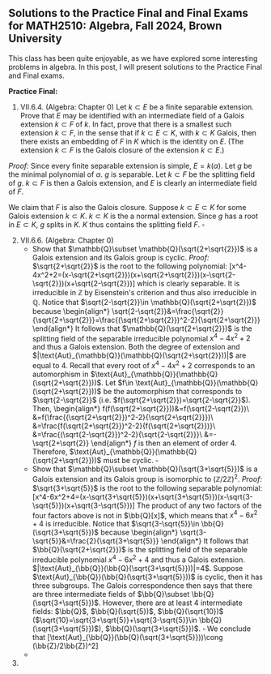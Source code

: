 ## Solutions to the Practice Final and Final Exams for MATH2510: Algebra, Fall 2024, Brown University

This class has been quite enjoyable, as we have explored some interesting problems in algebra. In this post, I will present solutions to the Practice Final and Final exams.

<strong>Practice Final: </strong>

1. VII.6.4. (Algebra: Chapter 0) Let $k\subset E$ be a finite separable extension. Prove that $E$ may be identified with an intermediate field of a Galois extension $k\subset F$ of $k$. In fact, prove that there is a smallest such extension $k\subset F$, in the sense that if $k\subset E\subset K$, with $k\subset K$ Galois, then there exists an embedding of $F$ in $K$ which is the identity on $E$. (The extension $k\subset F$ is the Galois closure of the extension $k\subset E$.)

<em>Proof: </em> Since every finite separable extension is simple, $E=k(\alpha)$. Let $g$ be the minimal polynomial of $\alpha$. $g$ is separable. Let $k\subset F$ be the splitting field of $g$. $k\subset F$ is then a Galois extension, and $E$ is clearly an intermediate field of $F$.

We claim that $F$ is also the Galois closure. Suppose $k\subset E\subset K$ for some Galois extension $k\subset K$. $k\subset K$ is the a normal extension. Since $g$ has a root in $E\subset K$, $g$ splits in $K$. $K$ thus contains the splitting field $F$. $\square$

2. VII.6.6. (Algebra: Chapter 0)
   - Show that $\mathbb{Q}\subset \mathbb{Q}(\sqrt{2+\sqrt{2}})$ is a Galois extension and its Galois group is cyclic.
    <em>Proof: </em> $\sqrt{2+\sqrt{2}}$ is the root to the following polynomial:
            \[x^4-4x^2+2=(x-\sqrt{2+\sqrt{2}})(x+\sqrt{2+\sqrt{2}})(x-\sqrt{2-\sqrt{2}})(x+\sqrt{2-\sqrt{2}})\]
            which is clearly separable. It is irreducible in $\mathbb{Z}$ by Eisenstein's criterion and thus also irreducible in $\mathbb{Q}$. Notice that $\sqrt{2-\sqrt{2}}\in \mathbb{Q}(\sqrt{2+\sqrt{2}})$ because
            \begin{align*}
                \sqrt{2-\sqrt{2}}&=\frac{\sqrt{2}}{\sqrt{2+\sqrt{2}}}=\frac{(\sqrt{2+\sqrt{2}})^2-2}{\sqrt{2+\sqrt{2}}}
            \end{align*}
            It follows that $\mathbb{Q}(\sqrt{2+\sqrt{2}})$ is the splitting field of the separable irreducible polynomial $x^4-4x^2+2$ and thus a Galois extension. Both the degree of extension and $|\text{Aut}_{\mathbb{Q}}(\mathbb{Q}(\sqrt{2+\sqrt{2}}))|$ are equal to $4$. Recall that every root of $x^4-4x^2+2$ corresponds to an automorphism in $\text{Aut}_{\mathbb{Q}}(\mathbb{Q}(\sqrt{2+\sqrt{2}}))$. Let $f\in \text{Aut}_{\mathbb{Q}}(\mathbb{Q}(\sqrt{2+\sqrt{2}}))$ be the automorphism that corresponds to $\sqrt{2-\sqrt{2}}$ (i.e. $f(\sqrt{2+\sqrt{2}})=\sqrt{2-\sqrt{2}}$). Then,
            \begin{align*}
                f(f(\sqrt{2+\sqrt{2}}))&=f(\sqrt{2-\sqrt{2}})\\
                &=f(\frac{(\sqrt{2+\sqrt{2}})^2-2}{\sqrt{2+\sqrt{2}}})\\
                &=\frac{f(\sqrt{2+\sqrt{2}})^2-2}{f(\sqrt{2+\sqrt{2}})}\\
                &=\frac{(\sqrt{2-\sqrt{2}})^2-2}{\sqrt{2-\sqrt{2}}}\\
                &=-\sqrt{2+\sqrt{2}}
            \end{align*}
            $f$ is then an element of order 4. Therefore, $\text{Aut}_{\mathbb{Q}}(\mathbb{Q}(\sqrt{2+\sqrt{2}}))$ must be cyclic. $\square$
   - Show that $\mathbb{Q}\subset \mathbb{Q}(\sqrt{3+\sqrt{5}})$ is a Galois extension and its Galois group is isomorphic to $(\mathbb{Z}/2\mathbb{Z})^2$.
     <em>Proof: </em>  $\sqrt{3+\sqrt{5}}$ is the root to the following separable polynomial:
            \[x^4-6x^2+4=(x-\sqrt{3+\sqrt{5}})(x+\sqrt{3+\sqrt{5}})(x-\sqrt{3-\sqrt{5}})(x+\sqrt{3-\sqrt{5}})\]
            The product of any two factors of the four factors above is not in $\bb{Q}[x]$, which means that $x^4-6x^2+4$ is irreducible. Notice that $\sqrt{3-\sqrt{5}}\in \bb{Q}(\sqrt{3+\sqrt{5}})$ because
            \begin{align*}
                \sqrt{3-\sqrt{5}}&=\frac{2}{\sqrt{3+\sqrt{5}}}
            \end{align*}
            It follows that $\bb{Q}(\sqrt{2+\sqrt{2}})$ is the splitting field of the separable irreducible polynomial $x^4-6x^2+4$ and thus a Galois extension. $|\text{Aut}_{\bb{Q}}(\bb{Q}(\sqrt{3+\sqrt{5}}))|=4$. Suppose $\text{Aut}_{\bb{Q}}(\bb{Q}(\sqrt{3+\sqrt{5}}))$ is cyclic, then it has three subgroups. The Galois correspondence then says that there are three intermediate fields of $\bb{Q}\subset \bb{Q}(\sqrt{3+\sqrt{5}})$. However, there are at least 4 intermediate fields: $\bb{Q}$, $\bb{Q}(\sqrt{5})$, $\bb{Q}(\sqrt{10})$ ($\sqrt{10}=\sqrt{3+\sqrt{5}}+\sqrt{3-\sqrt{5}}\in \bb{Q}(\sqrt{3+\sqrt{5}})$), $\bb{Q}(\sqrt{3+\sqrt{5}})$. $\square$
            We conclude that 
            \[\text{Aut}_{\bb{Q}}(\bb{Q}(\sqrt{3+\sqrt{5}}))\cong (\bb{Z}/2\bb{Z})^2\] 
   - 
4. 
